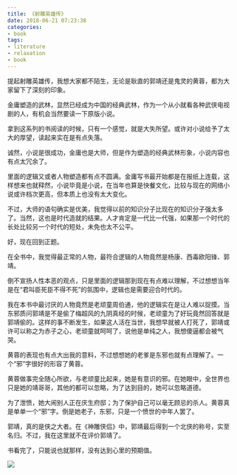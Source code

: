 ```yaml
---
title: 《射雕英雄传》
date: 2018-06-21 07:23:38
categories:
- book
tags:
- literature
- relaxation
- book
---
```

提起射雕英雄传，我想大家都不陌生，无论是耿直的郭靖还是鬼灵的黄蓉，都为大家留下了深刻的印象。

金庸塑造的武林，显然已经成为中国的经典武林，作为一个从小就看各种武侠电视剧的人，有机会当然要读一下原版小说。

 <!-- more -->

拿到这系列的书阅读的时候，只有一个感觉，就是大失所望。或许对小说给予了太大的厚望，读起来实在是有点失落。

诚然，小说是很成功，金庸也是大师，但是作为塑造的经典武林形象，小说内容也有点太冗余了。

里面的逻辑又或者人物塑造都有点不圆满。金庸写书最开始都是在报纸上连载，这样想来也就释然，小说毕竟是小说，在当年也算是快餐文化，比较与现在的网络小说或许档次更高，但本质上也没有太大变化。

不过，大师的语句确实是优美，我觉得以前的知识分子比现在的知识分子强太多了。当然，这也是时代造就的结果。人才肯定是一代比一代强，如果那一个时代的长处比较另一个时代的短处，未免也太不公平。

好，现在回到正题。

在全书中，我觉得最正常的人物，最符合逻辑的人物竟然是杨康、西毒欧阳锋、郭靖。

倒不宣扬人性本恶的观点，只是里面的逻辑那到现在有点难以理解，不过想想当年是在“君叫臣死臣不得不死”的氛围中，逻辑也是需要迎合时代的。

我在本书中最讨厌的人物竟然是老顽童周伯通，他的逻辑实在是让人难以捉摸。当东邪质问郭靖是不是偷了梅超风的九阴真经的时候，老顽童为了好玩竟然回答就是郭靖偷的。这样的事不断发生，如果这人活在当世，我想早就被人打死了，郭靖或许可以称之为赤子之心，老顽童就呵呵了，说他是单纯之人，我想傻逼都会被气哭。

黄蓉的表现也有点大出我的意料，不过想想她的老爹是东邪也就有点理解了。一个“邪”字很好的形容了黄蓉。

黄蓉做事完全随心所欲，与老顽童比起来，她是有意识的邪。在她眼中，全世界也只是她的靖哥哥，其他的都可以忽略，为了达到目的，她可以忽略道德。

为了泄愤，她大闹别人正在庆生府邸；为了保护自己可以毫无顾忌的杀人。黄蓉真是单单一个“邪”字。倒是她老子，东邪，只是一个愤世的中年人罢了。

郭靖，真的是侠之大者。在《神雕侠侣》中，郭靖最后得到一个北侠的称号，实至名归。不过，我在这里就不在评价郭靖了。

书看完了，只能说也就那样，没有达到心里的预期值。

![](/images/book/6.jpg)

